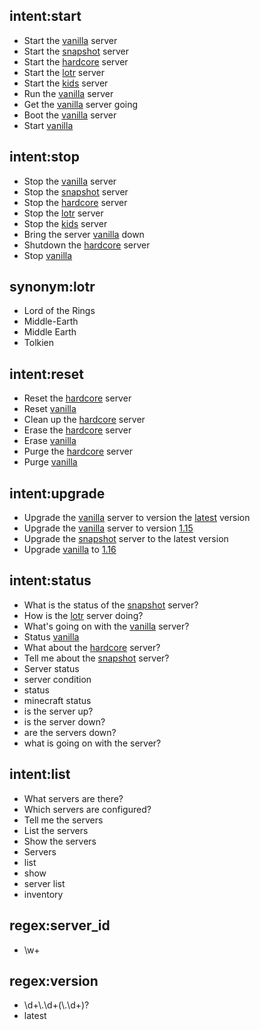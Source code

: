 ## intent:start
- Start the [vanilla](server_id) server
- Start the [snapshot](server_id) server
- Start the [hardcore](server_id) server
- Start the [lotr](server_id) server
- Start the [kids](server_id) server
- Run the [vanilla](server_id) server
- Get the [vanilla](server_id) server going
- Boot the [vanilla](server_id) server
- Start [vanilla](server_id)

## intent:stop
- Stop the [vanilla](server_id) server
- Stop the [snapshot](server_id) server
- Stop the [hardcore](server_id) server
- Stop the [lotr](server_id:lotr) server
- Stop the [kids](server_id:kids) server
- Bring the server [vanilla](server_id) down
- Shutdown the [hardcore](server_id) server
- Stop [vanilla](server_id)

## synonym:lotr
- Lord of the Rings
- Middle-Earth
- Middle Earth
- Tolkien

## intent:reset
- Reset the [hardcore](server_id) server
- Reset [vanilla](server_id)
- Clean up the [hardcore](server_id) server
- Erase the [hardcore](server_id) server
- Erase [vanilla](server_id)
- Purge the [hardcore](server_id) server
- Purge [vanilla](server_id)

## intent:upgrade
- Upgrade the [vanilla](server_id) server to version the [latest](version) version
- Upgrade the [vanilla](server_id) server to version [1.15](version)
- Upgrade the [snapshot](server_id) server to the latest version
- Upgrade [vanilla](server_id) to [1.16](version)

## intent:status
- What is the status of the [snapshot](server_id) server?
- How is the [lotr](server_id) server doing?
- What's going on with the [vanilla](server_id) server?
- Status [vanilla](server_id)
- What about the [hardcore](server_id) server?
- Tell me about the [snapshot](server_id) server?
- Server status
- server condition
- status
- minecraft status
- is the server up?
- is the server down?
- are the servers down?
- what is going on with the server?

## intent:list
- What servers are there?
- Which servers are configured?
- Tell me the servers
- List the servers
- Show the servers
- Servers
- list
- show
- server list
- inventory

## regex:server_id
- \\w+

## regex:version
- \\d+\\.\\d+(\\.\\d+)?
- latest

